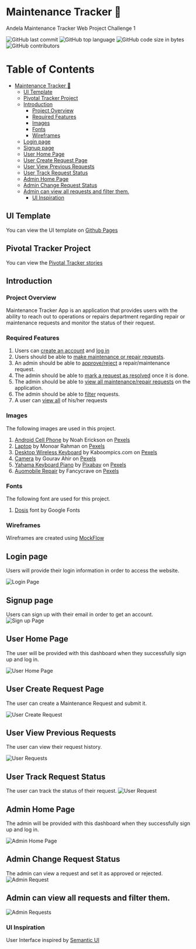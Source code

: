 # Maintenance Tracker :wrench:
Andela Maintenance Tracker Web Project Challenge 1

![GitHub last commit](https://img.shields.io/github/last-commit/gitaumoses4/maintenance-tracker/develop.svg)
![GitHub top language](https://img.shields.io/github/languages/top/gitaumoses4/maintenance-tracker.svg)
![GitHub code size in bytes](https://img.shields.io/github/languages/code-size/gitaumoses4/maintenance-tracker.svg)
![GitHub contributors](https://img.shields.io/github/contributors/gitaumoses4/maintenance-tracker.svg)

# Table of Contents
   * [Maintenance Tracker <g-emoji class="g-emoji" alias="wrench" fallback-src="https://assets-cdn.github.com/images/icons/emoji/unicode/1f527.png">🔧</g-emoji>](#maintenance-tracker-wrench)
      * [UI Template](#ui-template)
      * [Pivotal Tracker Project](#pivotal-tracker-project)
      * [Introduction](#introduction)
         * [Project Overview](#project-overview)
         * [Required Features](#required-features)
         * [Images](#images)
         * [Fonts](#fonts)
         * [Wireframes](#wireframes)
      * [Login page](#login-page)
      * [Signup page](#signup-page)
      * [User Home Page](#user-home-page)
      * [User Create Request Page](#user-create-request-page)
      * [User View Previous Requests](#user-view-previous-requests)
      * [User Track Request Status](#user-track-request-status)
      * [Admin Home Page](#admin-home-page)
      * [Admin Change Request Status](#admin-change-request-status)
      * [Admin can view all requests and filter them.](#admin-can-view-all-requests-and-filter-them)
         * [UI Inspiration](#ui-inspiration)
## UI Template
You can view the UI template on [Github Pages](https://gitaumoses4.github.io/maintenance-tracker)

## Pivotal Tracker Project
You can view the [Pivotal Tracker stories](https://www.pivotaltracker.com/n/projects/2173234)

## Introduction
### Project Overview
Maintenance Tracker App is an application that provides users with the ability to reach out to operations or repairs department regarding repair or maintenance requests and monitor the status of their request.

### Required Features
1. Users can [create an account](https://gitaumoses4.github.io/maintenance-tracker/UI/register.html) and [log in](https://gitaumoses4.github.io/maintenance-tracker/UI/login.html) 
2. Users should be able to [make maintenance or repair requests](https://gitaumoses4.github.io/maintenance-tracker/UI/user/new-request.html).
3. An admin should be able to [approve/reject](https://gitaumoses4.github.io/maintenance-tracker/UI/admin/request.html) a repair/maintenance request.
4. The admin should be able to [mark a request as resolved](https://gitaumoses4.github.io/maintenance-tracker/UI/admin/request.html) once it is done.
5. The admin should be able to [view all maintenance/repair requests](https://gitaumoses4.github.io/maintenance-tracker/UI/admin/requests.html) on the application.
6. The admin should be able to [filter](https://gitaumoses4.github.io/maintenance-tracker/UI/admin/requests.html) requests.
7. A user can [view all](https://gitaumoses4.github.io/maintenance-tracker/UI/user/requests.html) of his/her requests

### Images
The following images are used in this project.
1. [Android Cell Phone](https://www.pexels.com/photo/android-android-phone-cell-phone-cellphone-404280/) by Noah Erickson on [Pexels](https://www.pexels.com)
2. [Laptop](https://www.pexels.com/photo/computer-keyboard-laptop-screen-109371/) by Monoar Rahman on [Pexels](https://pexels.com)
3. [Desktop Wireless Keyboard](https://www.pexels.com/photo/black-desktop-wireless-keyboard-on-the-note-6184/) by Kaboompics.com on [Pexels](https://pexels.com)
4. [Camera](https://www.pexels.com/photo/black-camera-226243/) by Gourav Ahir on [Pexels](https://pexels.com)
5. [Yahama Keyboard Piano](https://www.pexels.com/photo/black-yamaha-piano-164743/) by [Pixabay](https://pixabay.com) on [Pexels](https://pexels.com)
6. [Auomobile Repair](https://www.pexels.com/photo/adult-auto-automobile-automotive-558375/) by Fancycrave on [Pexels](https://pexels.com)

### Fonts
The following font are used for this project.

1. [Dosis](https://fonts.google.com/specimen/Dosis) font by Google Fonts

### Wireframes
Wireframes are created using [MockFlow](http://mockflow.com)

## Login page

Users will provide their login information in order to access the website.

![Login Page](https://image.ibb.co/c8ey88/Login.png)

## Signup page
Users can sign up with their email in order to get an account.
![Sign up Page](https://image.ibb.co/mBimvo/Signup.png)

## User Home Page
The user will be provided with this dashboard when they successfully sign up and log in.

![User Home Page](https://image.ibb.co/kKdmvo/User_Home.png)

## User Create Request Page
The user can create a Maintenance Request and submit it.

![User Create Request](https://image.ibb.co/d0waMT/user_create_request.png)

## User View Previous Requests
The user can view their request history.

![User Requests](https://image.ibb.co/geVfo8/user_requests.png)

## User Track Request Status
The user can track the status of their request.
![User Request](https://image.ibb.co/geVfo8/user_request.png)

## Admin Home Page
The admin will be provided with this dashboard when they successfully sign up and log in.

![Admin Home Page](https://image.ibb.co/bDREFo/admin_home.png)

## Admin Change Request Status
The admin can view a request and set it as approved or rejected.
![Admin Request](https://image.ibb.co/mP2t88/admin_request.png)

## Admin can view all requests and filter them.
![Admin Requests](https://image.ibb.co/mP2t88/admin_requests.png)

### UI Inspiration

User Interface inspired by [Semantic UI](https://semantic-ui.com)